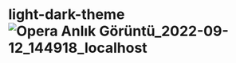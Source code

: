 # light-dark-theme![Opera Anlık Görüntü_2022-09-12_144918_localhost](https://user-images.githubusercontent.com/106493499/189645943-d0232057-9906-4893-9e75-bcbf70a5d35e.png)
